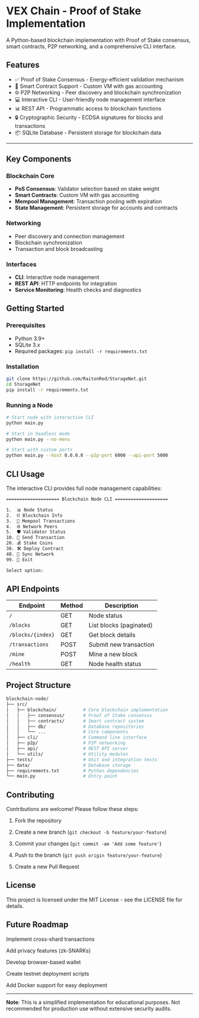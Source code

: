 # VEX Chain - Proof of Stake Implementation

A Python-based blockchain implementation with Proof of Stake consensus, smart contracts, P2P networking, and a comprehensive CLI interface.


## Features
- ✅ Proof of Stake Consensus - Energy-efficient validation mechanism
- 🤖 Smart Contract Support - Custom VM with gas accounting
- 🌐 P2P Networking - Peer discovery and blockchain synchronization
- 💻 Interactive CLI - User-friendly node management interface
- 📊 REST API - Programmatic access to blockchain functions
- 🔒 Cryptographic Security - ECDSA signatures for blocks and transactions
- 📦 SQLite Database - Persistent storage for blockchain data

---
## Key Components
### Blockchain Core
- **PoS Consensus**: Validator selection based on stake weight
- **Smart Contracts**: Custom VM with gas accounting
- **Mempool Management**: Transaction pooling with expiration
- **State Management**: Persistent storage for accounts and contracts

### Networking
- Peer discovery and connection management
- Blockchain synchronization
- Transaction and block broadcasting

### Interfaces
- **CLI**: Interactive node management
- **REST API**: HTTP endpoints for integration
- **Service Monitoring**: Health checks and diagnostics


## Getting Started

### Prerequisites

- Python 3.9+
- SQLite 3.x
- Required packages: `pip install -r requirements.txt`

### Installation

```bash
git clone https://github.com/RaitonRed/StorageNet.git
cd StorageNet
pip install -r requirements.txt
```

### Running a Node
```bash
# Start node with interactive CLI
python main.py

# Start in headless mode
python main.py --no-menu

# Start with custom ports
python main.py --host 0.0.0.0 --p2p-port 6000 --api-port 5000
```

## CLI Usage
The interactive CLI provides full node management capabilities:

```bash
==================== Blockchain Node CLI ====================

1.  📊 Node Status
2.  ⛓ Blockchain Info
3.  📝 Mempool Transactions
4.  🌐 Network Peers
5.  🛡️ Validator Status
10. 💸 Send Transaction
20. 💰 Stake Coins
30. 🛠️ Deploy Contract
40. 🔄 Sync Network
99. 🚪 Exit

Select option: 
```

## API Endpoints

| Endpoint | Method | Description |
|----------|--------|-------------|
| `/` | GET | Node status |
| `/blocks` | GET | List blocks (paginated) |
| `/blocks/{index}` | GET | Get block details |
| `/transactions` | POST | Submit new transaction |
| `/mine` | POST | Mine a new block |
| `/health` | GET | Node health status |

## Project Structure
```bash
blockchain-node/
├── src/
│   ├── blockchain/          # Core blockchain implementation
│   │   ├── consensus/       # Proof of Stake consensus
│   │   ├── contracts/       # Smart contract system
│   │   ├── db/              # Database repositories
│   │   └── ...              # Core components
│   ├── cli/                 # Command line interface
│   ├── p2p/                 # P2P networking
│   ├── api/                 # REST API server
│   └── utils/               # Utility modules
├── tests/                   # Unit and integration tests
├── data/                    # Database storage
├── requirements.txt         # Python dependencies
└── main.py                  # Entry point
```

## Contributing
Contributions are welcome! Please follow these steps:

1. Fork the repository

2. Create a new branch (`git checkout -b feature/your-feature`)

3. Commit your changes (`git commit -am 'Add some feature'`)

4. Push to the branch (`git push origin feature/your-feature`)

5. Create a new Pull Request

## License
This project is licensed under the MIT License - see the LICENSE file for details.

## Future Roadmap
Implement cross-shard transactions

Add privacy features (zk-SNARKs)

Develop browser-based wallet

Create testnet deployment scripts

Add Docker support for easy deployment

---

**Note**: This is a simplified implementation for educational purposes. Not recommended for production use without extensive security audits.
